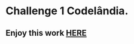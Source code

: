 # Challenge 1 Codelândia.

## Enjoy this work <a href = "https://challengecodekbtv.netlify.app/">HERE</a>

